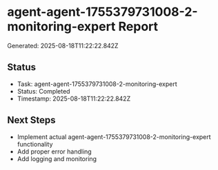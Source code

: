# agent-agent-1755379731008-2-monitoring-expert Report

Generated: 2025-08-18T11:22:22.842Z

## Status
- Task: agent-agent-1755379731008-2-monitoring-expert
- Status: Completed
- Timestamp: 2025-08-18T11:22:22.842Z

## Next Steps
- Implement actual agent-agent-1755379731008-2-monitoring-expert functionality
- Add proper error handling
- Add logging and monitoring
